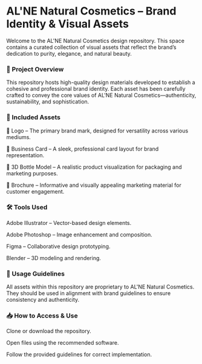 # AL'NE Natural Cosmetics – Brand Identity & Visual Assets

Welcome to the AL'NE Natural Cosmetics design repository. This space contains a curated collection of visual assets that reflect the brand’s dedication to purity, elegance, and natural beauty.

### 📌 Project Overview

This repository hosts high-quality design materials developed to establish a cohesive and professional brand identity. Each asset has been carefully crafted to convey the core values of AL'NE Natural Cosmetics—authenticity, sustainability, and sophistication.

### 🎨 Included Assets

🌿 Logo – The primary brand mark, designed for versatility across various mediums.

📇 Business Card – A sleek, professional card layout for brand representation.

🌟 3D Bottle Model – A realistic product visualization for packaging and marketing purposes.

📜 Brochure – Informative and visually appealing marketing material for customer engagement.

### 🛠️ Tools Used

Adobe Illustrator – Vector-based design elements.

Adobe Photoshop – Image enhancement and composition.

Figma – Collaborative design prototyping.

Blender – 3D modeling and rendering.

### 🔗 Usage Guidelines

All assets within this repository are proprietary to AL'NE Natural Cosmetics. They should be used in alignment with brand guidelines to ensure consistency and authenticity.

### 📥 How to Access & Use

Clone or download the repository.

Open files using the recommended software.

Follow the provided guidelines for correct implementation.


